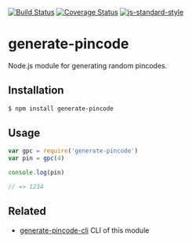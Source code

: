 [![Build Status](https://travis-ci.org/zrrrzzt/generate-pincode.svg?branch=master)](https://travis-ci.org/zrrrzzt/generate-pincode)
[![Coverage Status](https://coveralls.io/repos/zrrrzzt/generate-pincode/badge.svg?branch=master&service=github)](https://coveralls.io/github/zrrrzzt/generate-pincode?branch=master)
[![js-standard-style](https://img.shields.io/badge/code%20style-standard-brightgreen.svg?style=flat)](https://github.com/feross/standard)
# generate-pincode

Node.js module for generating random pincodes.

## Installation

```sh
$ npm install generate-pincode
```
## Usage

```javascript
var gpc = require('generate-pincode')
var pin = gpc(4)

console.log(pin)

// => 1234
```

## Related

- [generate-pincode-cli](https://github.com/zrrrzzt/generate-pincode-cli) CLI of this module
